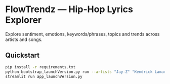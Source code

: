 # FlowTrendz — Hip-Hop Lyrics Explorer

Explore sentiment, emotions, keywords/phrases, topics and trends across artists and songs.

## Quickstart
```bash
pip install -r requirements.txt
python bootstrap_launchVersion.py run --artists "Jay-Z" "Kendrick Lamar" --limit 5
streamlit run app_launchVersion.py
